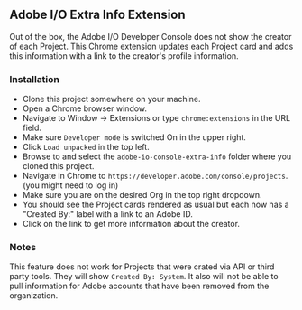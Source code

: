 ## Adobe I/O Extra Info Extension
Out of the box, the Adobe I/O Developer Console does not show the creator of each Project.  This Chrome extension updates each Project card and adds this information with a link to the creator's profile information.
### Installation
* Clone this project somewhere on your machine.
* Open a Chrome browser window.
* Navigate to Window -> Extensions or type `chrome:extensions` in the URL field.
* Make sure `Developer mode` is switched On in the upper right.
* Click `Load unpacked` in the top left.
* Browse to and select the `adobe-io-console-extra-info` folder where you cloned this project.
* Navigate in Chrome to `https://developer.adobe.com/console/projects`.  (you might need to log in)
* Make sure you are on the desired Org in the top right dropdown.
* You should see the Project cards rendered as usual but each now has a "Created By:" label with a link to an Adobe ID.
* Click on the link to get more information about the creator.
### Notes
This feature does not work for Projects that were crated via API or third party tools.  They will show `Created By: System`.  It also will not be able to pull information for Adobe accounts that have been removed from the organization.

